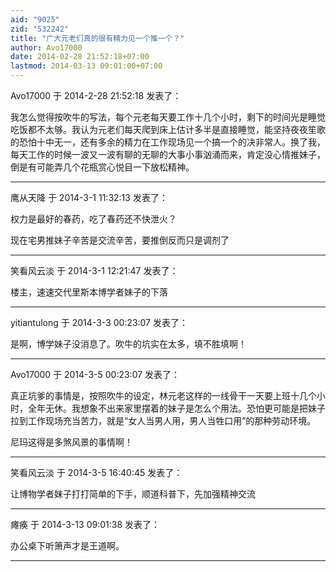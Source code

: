 ```yaml
---
aid: "9025"
zid: "532242"
title: "广大元老们真的很有精力见一个推一个？"
author: Avo17000
date: 2014-02-28 21:52:18+07:00
lastmod: 2014-03-13 09:01:00+07:00
---
```


Avo17000 于 2014-2-28 21:52:18 发表了：

我怎么觉得按吹牛的写法，每个元老每天要工作十几个小时，剩下的时间光是睡觉吃饭都不太够。我认为元老们每天爬到床上估计多半是直接睡觉，能坚持夜夜笙歌的恐怕十中无一，还有多余的精力在工作现场见一个搞一个的决非常人。换了我，每天工作的时候一波又一波有聊的无聊的大事小事汹涌而来，肯定没心情推妹子，倒是有可能弄几个花瓶赏心悦目一下放松精神。

---

鹰从天降 于 2014-3-1 11:32:13 发表了：

权力是最好的春药，吃了春药还不快泄火？

现在宅男推妹子辛苦是交流辛苦，要推倒反而只是调剂了

---

笑看风云淡 于 2014-3-1 12:21:47 发表了：

楼主，速速交代里斯本博学者妹子的下落

---

yitiantulong 于 2014-3-3 00:23:07 发表了：

是啊，博学妹子没消息了。吹牛的坑实在太多，填不胜填啊！

---

Avo17000 于 2014-3-5 00:23:07 发表了：

真正坑爹的事情是，按照吹牛的设定，林元老这样的一线骨干一天要上班十几个小时，全年无休。我想象不出来家里摆着的妹子是怎么个用法。恐怕更可能是把妹子拉到工作现场充当苦力，就是“女人当男人用，男人当牲口用”的那种劳动环境。

尼玛这得是多煞风景的事情啊！

---

笑看风云淡 于 2014-3-5 16:40:45 发表了：

让博物学者妹子打打简单的下手，顺道科普下，先加强精神交流

---

瘫痪 于 2014-3-13 09:01:38 发表了：

办公桌下听箫声才是王道啊。

---
